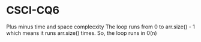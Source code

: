 # CSCI-CQ6

Plus minus time and space complecxity 
The loop runs from 0 to arr.size() - 1 which means it runs arr.size() times. So, the loop runs in 0(n) 
